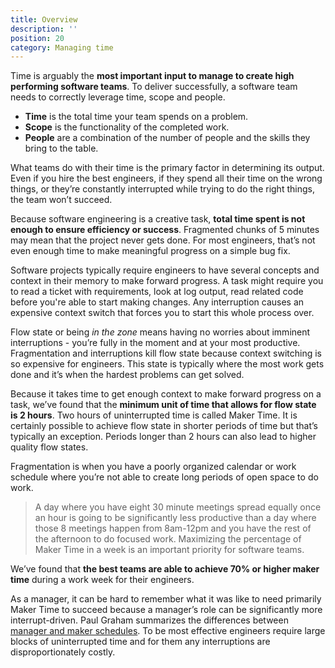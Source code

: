 ```yaml
---
title: Overview
description: ''
position: 20
category: Managing time
---
```


Time is arguably the **most important input to manage to create high performing software teams**.  To deliver successfully, a software team needs to correctly leverage time, scope and people.  

- **Time** is the total time your team spends on a problem.  
- **Scope** is the functionality of the completed work. 
- **People** are a combination of the number of people and the skills they bring to the table.  

What teams do with their time is the primary factor in determining its output.   Even if you hire the best engineers, if they spend all their time on the wrong things, or they’re constantly interrupted while trying to do the right things, the team won’t succeed.

Because software engineering is a creative task, **total time spent is not enough to ensure efficiency or success**.  Fragmented chunks of 5 minutes may mean that the project never gets done.  For most engineers, that’s not even enough time to make meaningful progress on a simple bug fix.  

Software projects typically require engineers to have several concepts and context in their memory to make forward progress. A task might require you to read a ticket with requirements, look at log output, read related code before you're able to start making changes.  Any interruption causes an expensive context switch that forces you to start this whole process over.

Flow state or being *in the zone* means having no worries about imminent interruptions - you’re fully in the moment and at your most productive.   Fragmentation and interruptions kill flow state because context switching is so expensive for engineers.  This state is typically where the most work gets done and it’s when the hardest problems can get solved.  

Because it takes time to get enough context to make forward progress on a task, we’ve found that the **minimum unit of time that allows for flow state is 2 hours**.  Two hours of uninterrupted time is called Maker Time.  It is certainly possible to achieve flow state in shorter periods of time but that’s typically an exception. Periods longer than 2 hours can also lead to higher quality flow states. 

Fragmentation is when you have a poorly organized calendar or work schedule where you’re not able to create long periods of open space to do work.  

> A day where you have eight 30 minute meetings spread equally once an hour is going to be significantly less productive than a day where those 8 meetings happen from 8am-12pm and you have the rest of the afternoon to do focused work.  Maximizing the percentage of Maker Time in a week is an important priority for software teams. 

 We’ve found that **the best teams are able to achieve 70% or higher maker time** during a work week for their engineers.

As a manager, it can be hard to remember what it was like to need primarily Maker Time to succeed because a manager’s role can be significantly more interrupt-driven.  Paul Graham summarizes the differences between [manager and maker schedules](http://www.paulgraham.com/makersschedule.html). To be most effective engineers require large blocks of uninterrupted time and for them any interruptions are disproportionately costly.